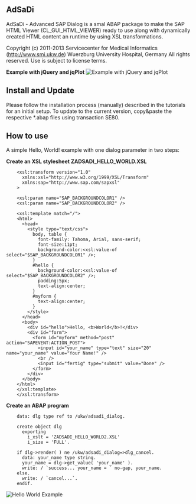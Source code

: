 AdSaDi
------

AdSaDi - Advanced SAP Dialog is a smal ABAP package to make the SAP HTML Viewer (CL_GUI_HTML_VIEWER) 
ready to use along with dynamically created HTML content an runtime by using XSL transformations.

Copyright (c) 2011-2013 Servicecenter for Medical Informatics (http://www.smi.ukw.de)
Wuerzburg University Hospital, Germany
All rights reserved. Use is subject to license terms.

**Example with jQuery and jqPlot**
![Example with jQuery and jqPlot](https://raw.github.com/RubyNunatak/adsadi/master/img/adsadi_jqplot.png)

Install and Update
------------------

Please follow the installation process (manually) described in the tutorials for an initial setup. 
To update to the current version, copy&paste the respective *.abap files using transaction SE80.


How to use
----------

A simple Hello, World! example with one dialog parameter in two steps:

**Create an XSL stylesheet ZADSADI_HELLO_WORLD.XSL**

        <xsl:transform version="1.0"
          xmlns:xsl="http://www.w3.org/1999/XSL/Transform"
          xmlns:sap="http://www.sap.com/sapxsl"
        >

        <xsl:param name="SAP_BACKGROUNDCOLOR1" />
        <xsl:param name="SAP_BACKGROUNDCOLOR2" />
        
        <xsl:template match="/">
        <html>
          <head>
            <style type="text/css">
              body, table {
                font-family: Tahoma, Arial, sans-serif;
                font-size:11pt;
                background-color:<xsl:value-of select="$SAP_BACKGROUNDCOLOR1" />;
              }
              #hello {
                background-color:<xsl:value-of select="$SAP_BACKGROUNDCOLOR2" />;
                padding:5px;
                text-align:center;
              }
              #myform {
                text-align:center;
              }
            </style>
          </head>
          <body>
            <div id="hello">Hello, <b>World</b>!</div>
            <div id="form">
              <form id="myform" method="post" action="SAPEVENT:ACTION_POST">
                <input id="your_name" type="text" size="20" name="your_name" value="Your Name!" />
                <br />
                <input id="fertig" type="submit" value="Done" />
              </form>
            </div>
          </body>
        </html>
        </xsl:template>
        </xsl:transform>
        
**Create an ABAP program**

        data: dlg type ref to /ukw/adsadi_dialog.
        
        create object dlg
          exporting
            i_xslt = 'ZADSADI_HELLO_WORLD2.XSL'
            i_size = 'FULL'.

        if dlg->render( ) ne /ukw/adsadi_dialog=>dlg_cancel.
          data: your_name type string.
          your_name = dlg->get_value( 'your_name' ).
          write: / `success... your_name = ` no-gap, your_name.
        else.
          write: / `cancel...`.
        endif.

![Hello World Example](https://raw.github.com/RubyNunatak/adsadi/master/img/adsadi_45.png)
